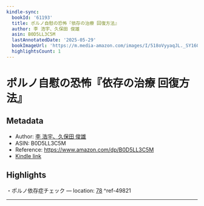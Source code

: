 ```yaml
---
kindle-sync:
  bookId: '61193'
  title: ポルノ自慰の恐怖『依存の治療 回復方法』
  author: 李 浩宇、久保田 俊雄
  asin: B0D5LL3C5M
  lastAnnotatedDate: '2025-05-29'
  bookImageUrl: 'https://m.media-amazon.com/images/I/518oVyyaqJL._SY160.jpg'
  highlightsCount: 1
---
```

# ポルノ自慰の恐怖『依存の治療 回復方法』
## Metadata
* Author: [李 浩宇、久保田 俊雄](https://www.amazon.comundefined)
* ASIN: B0D5LL3C5M
* Reference: https://www.amazon.com/dp/B0D5LL3C5M
* [Kindle link](kindle://book?action=open&asin=B0D5LL3C5M)

## Highlights
・ポルノ依存症チェック — location: [78](kindle://book?action=open&asin=B0D5LL3C5M&location=78) ^ref-49821

---
